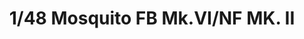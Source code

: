 ---
layout: product
title: "1/48 Mosquito FB Mk.VI/NF MK. II"
price: "3550" 
desc: "Maketa"
img_path: "/assets/img/TAM61062.webp"
brand: "Tamiya"
available: false
special_offer: false
new: false
soon: false
cat: "010000"
subcat: "010300"
subsubcat: "0N/A"
sifra: "TAM61062"
popular: false
spec: false
---